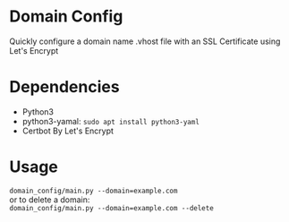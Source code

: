# Domain Config
Quickly configure a domain name .vhost file with an SSL Certificate using Let's Encrypt

# Dependencies 
* Python3
* python3-yamal: `sudo apt install python3-yaml`
* Certbot By Let's Encrypt

# Usage
`domain_config/main.py --domain=example.com`<br>
or to delete a domain:<br>
`domain_config/main.py --domain=example.com --delete`
